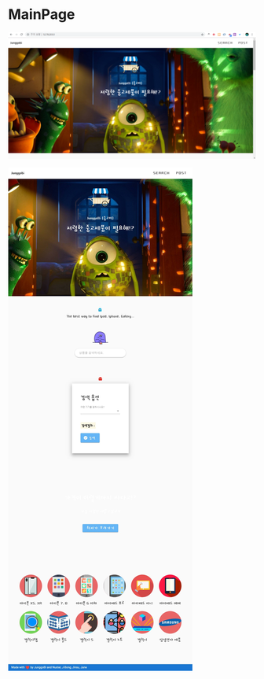 # MainPage

![](../.gitbook/assets/_2019_11_19_04_09_57_48%20%281%29.png)

![](../.gitbook/assets/image%20%2827%29.png)

